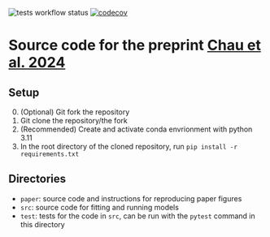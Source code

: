 ![tests workflow status](https://github.com/hchau630/chau-2024-exact/actions/workflows/tests.yml/badge.svg)
[![codecov](https://codecov.io/gh/hchau630/chau-2024-exact/graph/badge.svg?token=WRKQLIIIP6)](https://codecov.io/gh/hchau630/chau-2024-exact)

# Source code for the preprint [Chau et al. 2024](https://doi.org/10.1101/2024.12.27.630558)
## Setup
0) (Optional) Git fork the repository
1) Git clone the repository/the fork
2) (Recommended) Create and activate conda envrionment with python 3.11
3) In the root directory of the cloned repository, run `pip install -r requirements.txt`

## Directories
- `paper`: source code and instructions for reproducing paper figures
- `src`: source code for fitting and running models
- `test`: tests for the code in `src`, can be run with the `pytest` command in this directory
